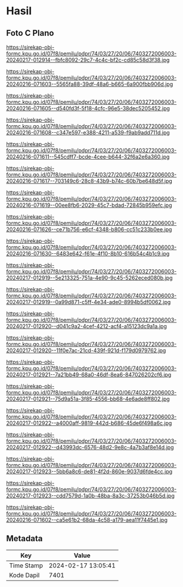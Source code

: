 # Hasil

## Foto C Plano

https://sirekap-obj-formc.kpu.go.id/07f8/pemilu/pdpr/74/03/27/20/06/7403272006003-20240217-012914--fbfc8092-29c7-4c4c-bf2c-cd85c58d3f38.jpg

https://sirekap-obj-formc.kpu.go.id/07f8/pemilu/pdpr/74/03/27/20/06/7403272006003-20240216-071603--5565fa88-39df-48a6-b665-6a900fbb906d.jpg

https://sirekap-obj-formc.kpu.go.id/07f8/pemilu/pdpr/74/03/27/20/06/7403272006003-20240216-071605--d540fd3f-5f18-4cfc-96e5-38dec5205452.jpg

https://sirekap-obj-formc.kpu.go.id/07f8/pemilu/pdpr/74/03/27/20/06/7403272006003-20240216-071608--c347e597-e388-4211-a539-f9ab9add711d.jpg

https://sirekap-obj-formc.kpu.go.id/07f8/pemilu/pdpr/74/03/27/20/06/7403272006003-20240216-071611--545cdff7-bcde-4cee-b644-32f6a2e6a360.jpg

https://sirekap-obj-formc.kpu.go.id/07f8/pemilu/pdpr/74/03/27/20/06/7403272006003-20240216-071617--703149c6-28c8-43b9-b74c-60b7be648d5f.jpg

https://sirekap-obj-formc.kpu.go.id/07f8/pemilu/pdpr/74/03/27/20/06/7403272006003-20240216-071619--00ee8fb6-2029-45c7-bdad-72845b959efc.jpg

https://sirekap-obj-formc.kpu.go.id/07f8/pemilu/pdpr/74/03/27/20/06/7403272006003-20240216-071626--ce71b756-e6cf-4348-b806-cc51c233b0ee.jpg

https://sirekap-obj-formc.kpu.go.id/07f8/pemilu/pdpr/74/03/27/20/06/7403272006003-20240216-071630--6483e642-f61e-4f10-8b10-616b54c4b1c9.jpg

https://sirekap-obj-formc.kpu.go.id/07f8/pemilu/pdpr/74/03/27/20/06/7403272006003-20240217-012919--5e213325-751a-4e90-9c45-5262eced080b.jpg

https://sirekap-obj-formc.kpu.go.id/07f8/pemilu/pdpr/74/03/27/20/06/7403272006003-20240217-012919--0a99d871-c5ff-4e34-ade0-8994b5df0062.jpg

https://sirekap-obj-formc.kpu.go.id/07f8/pemilu/pdpr/74/03/27/20/06/7403272006003-20240217-012920--d041c9a2-4cef-4212-acf4-a15123dc9a1a.jpg

https://sirekap-obj-formc.kpu.go.id/07f8/pemilu/pdpr/74/03/27/20/06/7403272006003-20240217-012920--11f0e7ac-21cd-439f-921d-f179d0979762.jpg

https://sirekap-obj-formc.kpu.go.id/07f8/pemilu/pdpr/74/03/27/20/06/7403272006003-20240217-012921--7a21bb49-68a0-46df-8ea6-847026202cf6.jpg

https://sirekap-obj-formc.kpu.go.id/07f8/pemilu/pdpr/74/03/27/20/06/7403272006003-20240217-012921--75d9a51a-3f85-4556-bb68-4e6ade8ff802.jpg

https://sirekap-obj-formc.kpu.go.id/07f8/pemilu/pdpr/74/03/27/20/06/7403272006003-20240217-012922--a4000aff-9819-442d-b686-45de6f498a6c.jpg

https://sirekap-obj-formc.kpu.go.id/07f8/pemilu/pdpr/74/03/27/20/06/7403272006003-20240217-012922--d43993dc-6576-48d2-9e8c-4a7b3af8e14d.jpg

https://sirekap-obj-formc.kpu.go.id/07f8/pemilu/pdpr/74/03/27/20/06/7403272006003-20240217-012923--5bb6a8c6-de81-4f2d-860e-9037d6fde4cc.jpg

https://sirekap-obj-formc.kpu.go.id/07f8/pemilu/pdpr/74/03/27/20/06/7403272006003-20240217-012923--cdd7579d-1a0b-48ba-8a3c-37253b046b5d.jpg

https://sirekap-obj-formc.kpu.go.id/07f8/pemilu/pdpr/74/03/27/20/06/7403272006003-20240216-071602--ca5e61b2-68da-4c58-a179-aea11f7445e1.jpg


## Metadata

| Key        | Value               |
| ---------- | ------------------- |
| Time Stamp | 2024-02-17 13:05:41 |
| Kode Dapil | 7401                |



